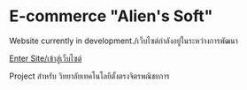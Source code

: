 # E-commerce "Alien's Soft"
Website currently in development./เว็บไซต์กำลังอยู่ในระหว่างการพัฒนา

[Enter Site/เข้าสู่เว็บไซต์](https://slapz808.github.io/e-commerce/site/)

Project สำหรับ วิทยาลัยเทคโนโลยีตั้งตรงจิตรพณิชยการ
